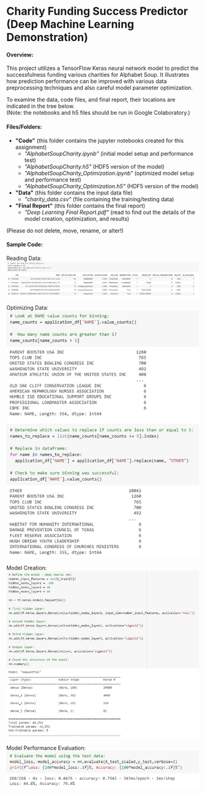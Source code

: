 <h1> Charity Funding Success Predictor <br> (Deep Machine Learning Demonstration) </h1>

#### Overview:
This project utilizes a TensorFlow Keras neural network model to predict the successfulness funding various charities for Alphabet Soup.
It illustrates how prediction performance can be improved with various data preprocessing techniques and also careful model parameter optimization.
<br>

To examine the data, code files, and final report, their locations are indicated in the tree below. <br>
(Note: the notebooks and h5 files should be run in Google Colaboratory.) <br>

#### Files/Folders:

+ **"Code"** (this folder contains the jupyter notebooks created for this assignment) <br>
	- *"AlphabetSoupCharity.ipynb"* (initial model setup and performance test) <br>
	- *"AlphabetSoupCharity.h5"* (HDF5 version of the model) <br>
	-  *"AlphabetSoupCharity_Optimization.ipynb"* (optimized model setup and performance test) <br>
	- *"AlphabetSoupCharity_Optimization.h5"* (HDF5 version of the model) <br>
+ **"Data"** (this folder contains the input data file) <br>
	- *"charity_data.csv"* (file containing the training/testing data) <br>
+ **"Final Report"** (this folder contains the final report) <br>
	- *"Deep Learning Final Report.pdf"* (read to find out the details of the model creation, optimization, and results) <br>
	
(Please do not delete, move, rename, or alter!)


#### Sample Code:
Reading Data:<br>
<img src="/Images/Read.jpg">

Optimizing Data: <br>
<img src="/Images/Optimize.jpg">

Model Creation: <br>
<img src="/Images/Model.jpg">

Model Performance Evaluation: <br>
<img src="/Images/Evaluate.jpg">

